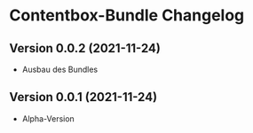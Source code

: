 # Contentbox-Bundle Changelog

## Version 0.0.2 (2021-11-24)

* Ausbau des Bundles

## Version 0.0.1 (2021-11-24)

* Alpha-Version
